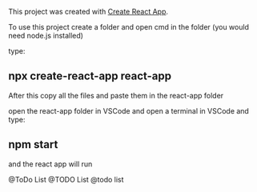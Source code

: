 This project was created with [Create React App](https://github.com/facebookincubator/create-react-app).

To use this project create a folder and open cmd in the folder (you would need node.js installed)

type: 

## npx create-react-app react-app

After this copy all the files and paste them in the react-app folder

open the react-app folder in VSCode and open a terminal in VSCode
and type:

## npm start 

and the react app will run 



@ToDo List 
@TODO List
@todo list

